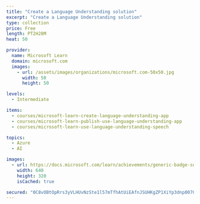 ```yaml
---
title: "Create a Language Understanding solution"
excerpt: "Create a Language Understanding solution"
type: collection
price: Free
length: PT2H28M
heat: 50

provider:
  name: Microsoft Learn
  domain: microsoft.com
  images:
    - url: /assets/images/organizations/microsoft.com-50x50.jpg
      width: 50
      height: 50

levels:
  - Intermediate

items:
  - courses/microsoft-learn-create-language-understanding-app
  - courses/microsoft-learn-publish-use-language-understanding-app
  - courses/microsoft-learn-use-language-understanding-speech

topics:
  - Azure
  - AI

images:
  - url: https://docs.microsoft.com/learn/achievements/generic-badge-social.png
    width: 640
    height: 320
    isCached: true

secured: "0C8vOBtOpRrs3yVLHUvNzSte1l57mTfhAtUiEAfnJSUHKgZP1XiYp3dnp007GQSQ1pEh/GjABoM9RAZFruS+s0g48VhtkZPaqLgW/ZNEZYX2yVREpAcm+K2i7zWy8tDdqYHxz8jzLSuI7OuM3xaM0wnSYq/hQEIMQEj/w6/d4/A9L6eqPDKVZ2qeRq4LLnUJ+ngrqNNgQWamYVglYOvevicp5W65oOXX3Q7xodmIH4nugofrLciyAInZyUV/wwDU9tqiIqvvFClhtTNFeZooY4Wl3f7GeG1WazvH2gZXoBtX5r/G75YwA59LUATKyeTUYKm0PL5PpcC9FxcgVER7FEsRrq86QdlHE4vJtt0NaBY=;esQ8VQpbJH6zKnZgeMiq5g=="
---
```


